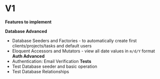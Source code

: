 # V1 

**Features to implement**

**Database Advanced**
- Database Seeders and Factories - to automatically create first clients/projects/tasks and default users
- Eloquent Accessors and Mutators	- view all date values in `m/d/Y` format
**Auth Advanced**	
- Authentication: Email Verification
**Tests**
- Test Database seeder and basic operation
- Test Database Relationships 
